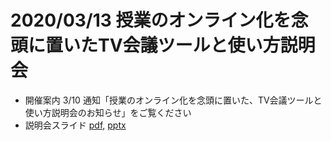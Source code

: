 
# 2020/03/13 授業のオンライン化を念頭に置いたTV会議ツールと使い方説明会

<!--
* 開催案内 [pdf](announce.pdf), [docx](announce.docx)
* 説明会スライド [pdf](online_lecture.pdf), [pptx](online_lecture.pptx)
* [参加申し込み](https://tinyurl.com/t7a3zgb)
* [質問箱](https://app.sli.do/event/utdcfwlc/live/questions)
* [接続トラブル報告](https://tinyurl.com/rpf3brz)
-->

* 開催案内 3/10 通知「授業のオンライン化を念頭に置いた、TV会議ツールと使い方説明会のお知らせ」をご覧ください
* 説明会スライド [pdf](online_lecture.pdf), [pptx](online_lecture.pptx)
